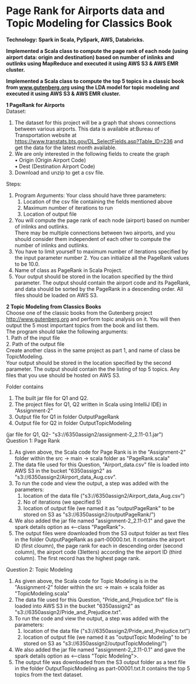 # Page Rank for Airports data and Topic Modeling for Classics Book 

**Technology: Spark in Scala, PySpark, AWS, Databricks.**

**Implemented a Scala class to compute the page rank of each node (using airport data: origin and destination) based on number of inlinks and outlinks using MapReduce and executed it using AWS S3 & AWS EMR cluster.**

**Implemented a Scala class to compute the top 5 topics in a classic book from www.gutenberg.org using the LDA model for topic modeling and executed it using AWS S3 & AWS EMR cluster.**

**1 PageRank for Airports**<br>
Dataset:<br>
1. The dataset for this project will be a graph that shows connections between various airports. This
data is available at:Bureau of Transportation website at https://www.transtats.bts.gov/DL_SelectFields.asp?Table_ID=236 and
get the data for the latest month available.<br>
2. We are only interested in the following fields to create the graph<br>
• Origin (Origin Airport Code)<br>
• Dest (Destination Airport Code)<br>
3. Download and unzip to get a csv file.<br>

Steps:<br>
1. Program Arguments: Your class should have three parameters:<br>
      1. Location of the csv file containing the fields mentioned above<br>
      2. Maximum number of iterations to run<br>
      3. Location of output file<br>
2. You will compute the page rank of each node (airport) based on number of inlinks and outlinks.<br>
There may be multiple connections between two airports, and you should consider them independent of each other to compute the number of inlinks and outlinks. <br>
3. You have to limit yourself to maximum number of iterations specified by the input parameter number 2. You can initialize all the PageRank values to be 10.0.<br>
4. Name of class as PageRank in Scala Project.<br>
5. Your output should be stored in the location specified by the third parameter. The output should contain the airport code and its PageRank, and data should be sorted by the PageRank in a descending order. All files should be loaded on AWS S3.<br>


**2 Topic Modeling from Classics Books**<br>
Choose one of the classic books from the Gutenberg project http://www.gutenberg.org and perform topic analysis on it. You will then output the 5 most important topics from the book and list them.<br>
The program should take the following arguments:<br>
    1. Path of the input file<br>
    2. Path of the output file<br>
Create another class in the same project as part 1, and name of class be TopicModeling.<br>
Your output should be stored in the location specified by the second parameter. The output should contain the the listing of top 5 topics. Any files that you use should be hosted on AWS S3.<br>


Folder contains<br>
1. The built jar file for Q1 and Q2.<br>
2. The project files for Q1, Q2 written in Scala using IntelliJ IDE) in "Assignment-2"<br>
3. Output file for Q1 in folder OutputPageRank<br>
4. Output file for Q2 in folder OutputTopicModeling<br>

(jar file for Q1, Q2- "s3://6350assign2/assignment-2_2.11-0.1.jar")<br>
Question 1: Page Rank<br>

1. As given above, the Scala code for Page Rank is in the "Assignment-2" folder within the src -> main -> scala folder as "PageRank.scala"<br>
2. The data file used for this Question, "Airport_data.csv" file is loaded into AWS S3 in the bucket "6350assign2" as "s3://6350assign2/Airport_data_Aug.csv".<br>
3. To run the code and view the output, a step was added with the parameters:<br>
	1. location of the data file ("s3://6350assign2/Airport_data_Aug.csv")<br>
	2. No of iterations (we specified 5)<br>
	3. location of output file (we named it as "outputPageRank" to be stored on S3 as "s3://6350assign2/outputPageRank/")<br>
4. We also added the jar file named "assignment-2_2.11-0.1" and gave the spark details option as <--class "PageRank">.<br>
5. The output files were downloaded from the S3 output folder as text files in the folder OutputPageRank as part-00000.txt. It contains the airport ID (first cloumn), the page rank for each in descending order (second column), the airport code (3letters) according the the airport ID (third column). The first record has the highest page rank.<br>


Question 2: Topic Modeling<br>

1. As given above, the Scala code for Topic Modeling is in the "Assignment-2" folder within the src -> main -> scala folder as "TopicModeling.scala"<br>
2. The data file used for this Question, "Pride_and_Prejudice.txt" file is loaded into AWS S3 in the bucket "6350assign2" as "s3://6350assign2/Pride_and_Prejudice.txt".<br>
3. To run the code and view the output, a step was added with the parameters:<br>
	1. location of the data file ("s3://6350assign2/Pride_and_Prejudice.txt")<br>
	2. location of output file (we named it as "outputTopic Modeling" to be stored on S3 as "s3://6350assign2/outputTopicModeling/")<br>
4. We also added the jar file named "assignment-2_2.11-0.1" and gave the spark details option as <--class "Topic Modeling">.<br>
5. The output file was downloaded from the S3 output folder as a text file in the folder OutputTopicModeling as part-00001.txt.It contains the top 5 topics from the text dataset.<br>

